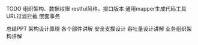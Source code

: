 TODO
组织架构、数据权限
restful风格，接口版本
通用mapper生成代码工具
URL过滤拦截
嵌套事务



总结PPT
架构设计原理
各个部件讲解
安全支撑设计
吞吐量设计讲解
业务组织架构讲解